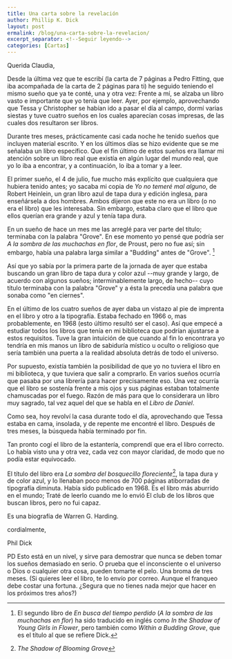```yaml
---
title: Una carta sobre la revelación
author: Phillip K. Dick
layout: post
ermalink: /blog/una-carta-sobre-la-revelacion/
excerpt_separator: <!--Seguir leyendo-->
categories: [Cartas]
---
```

Querida Claudia,

Desde la última vez que te escribí (la carta de 7 páginas a Pedro Fitting, que iba acompañada de la carta de 2 páginas para ti) he seguido teniendo el mismo sueño que ya te conté, una y otra vez: Frente a mí, se alzaba un libro vasto e importante que yo tenía que leer. <!--Seguir leyendo-->Ayer, por ejemplo, aprovechando que Tessa y Christopher se habían ido a pasar el día al campo, dormí varias siestas y tuve cuatro sueños en los cuales aparecían cosas impresas, de las cuales dos resultaron ser libros.

Durante tres meses, prácticamente casi cada noche he tenido sueños que incluyen material escrito. Y en los últimos días se hizo evidente que se me señalaba un libro específico. Que el fin último de estos sueños era llamar mi atención sobre un libro real que existía en algún lugar del mundo real, que yo lo iba a encontrar, y a continuación, lo iba a tomar y a leer.

El primer sueño, el 4 de julio, fue mucho más explícito que cualquiera que hubiera tenido antes; yo sacaba mi copia de *Yo no temeré mal alguno*, de Robert Heinlein, un gran libro azul de tapa dura y edición inglesa, para enseñársela a dos hombres. Ambos dijeron que este no era un libro (o no era el libro) que les interesaba. Sin embargo, estaba claro que el libro que ellos querían era grande y azul y tenía tapa dura.

En un sueño de hace un mes me las arreglé para ver parte del título; terminaba con la palabra "Grove". En ese momento yo pensé que podría ser *A la sombra de las muchachas en flor*, de Proust, pero no fue así; sin embargo, había una palabra larga similar a "Budding" antes de "Grove". [^1]

Así que yo sabía por la primera parte de la jornada de ayer que estaba buscando un gran libro de tapa dura y color azul --muy grande y largo, de acuerdo con algunos sueños; interminablemente largo, de hecho-- cuyo título terminaba con la palabra "Grove" y a ésta la precedía una palabra que sonaba como "en ciernes".

En el último de los cuatro sueños de ayer daba un vistazo al pie de imprenta en el libro y otro a la tipografía. Estaba fechado en 1966 o, mas probablemente, en 1968 (esto último resultó ser el caso). Así que empecé a estudiar todos los libros que tenía en mi biblioteca que podrían ajustarse a estos requisitos. Tuve la gran intuición de que cuando al fin lo encontrara yo tendría en mis manos un libro de sabiduría místico u oculto o religioso que sería también una puerta a la realidad absoluta detrás de todo el universo.

Por supuesto, existía también la posibilidad de que yo no tuviera el libro en mi biblioteca, y que tuviera que salir a comprarlo. En varios sueños ocurría que pasaba por una librería para hacer precisamente eso. Una vez ocurría que el libro se sostenía frente a mis ojos y sus páginas estaban totalmente chamuscadas por el fuego. Razón de más para que lo considerara un libro muy sagrado, tal vez aquel del que se habla en el *Libro de Daniel*.

Como sea, hoy revolví la casa durante todo el día, aprovechando que Tessa estaba en cama, insolada, y de repente me encontré el libro. Después de tres meses, la búsqueda había terminado por fin.

Tan pronto cogí el libro de la estantería, comprendí que era el libro correcto. Lo había visto una y otra vez, cada vez con mayor claridad, de modo que no podía estar equivocado.

El título del libro era *La sombra del bosquecillo floreciente*[^2], la tapa dura y de color azul, y lo llenaban poco menos de 700 páginas atiborradas de tipografía diminuta. Había sido publicado en 1968. Es el libro más aburrido en el mundo; Traté de leerlo cuando me lo envió El club de los libros que buscan libros, pero no fui capaz.

Es una biografía de Warren G. Harding.

cordialmente,

Phil Dick

PD Esto está en un nivel, y sirve para demostrar que nunca se deben tomar los sueños demasiado en serio. O prueba que el inconsciente o el universo o Dios o cualquier otra cosa, pueden tomarte el pelo. Una broma de tres meses. (Si quieres leer el libro, te lo envío por correo. Aunque el franqueo debe costar una fortuna. ¿Segura que no tienes nada mejor que hacer en los próximos tres años?)

[^1]: El segundo libro de *En busca del tiempo perdido* (*A la sombra de las muchachas en flor*) ha sido traducido en inglés como *In the Shadow of Young Girls in Flower*, pero también como *Within a Budding Grove*, que es el título al que se refiere Dick.

[^2]: *The Shadow of Blooming Grove*
